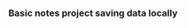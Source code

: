 ### Basic notes project saving data locally

<a href="http://magicnotes.surge.sh" target="_blank" rel="noopener noreferrer"></a>
